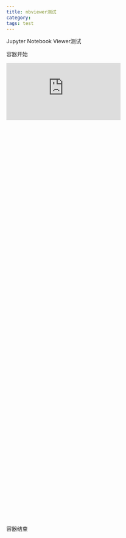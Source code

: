 ```yaml
---
title: nbviewer测试
category: 
tags: test
---
```


Jupyter Notebook Viewer测试

<!--more-->

容器开始

<div class="fluidMedia" style="height: 1200px;">
    <iframe src="https://nbviewer.jupyter.org/github/Nemo1166/nemo1166.github.io/tree/master/assets/notebook/sample.ipynb" frameborder="0" > </iframe>
</div>

容器结束
